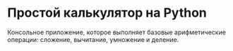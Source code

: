 # Простой калькулятор на Python

Консольное приложение, которое выполняет базовые арифметические операции: сложение, вычитание, умножение и деление.
